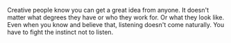 Creative people know you can get a great idea from anyone. It doesn't matter what degrees they have or who they work for. Or what they look like. Even when you know and believe that, listening doesn't come naturally. You have to fight the instinct not to listen. 

